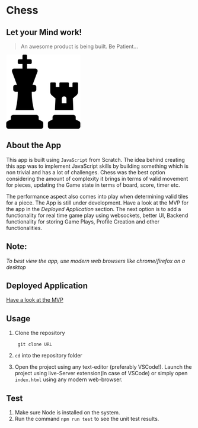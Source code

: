 # Chess

## Let your Mind work!

>An awesome product is being built. Be Patient...

<img src = "./images/chess-solid.svg" height = "200px" width = "200px">

## About the App
This app is built using ```JavaScript``` from Scratch. The idea behind creating this app was to implement JavaScript skills by building something which is non trivial and has a lot of challenges. Chess was the best option considering the amount of complexity it brings in terms of valid movement for pieces, updating the Game state in terms of board, score, timer etc. 

The performance aspect also comes into play when determining valid tiles for a piece. The App is still under development. Have a look at the MVP for the app in the *Deployed Application* section. The next option is to add a functionality for real time game play using websockets, better UI, Backend functionality for storing Game Plays, Profile Creation and other functionalities.

## Note: 
*To best view the app, use modern web browsers like chrome/firefox on a desktop*

## Deployed Application

[Have a look at the MVP](https://compassionate-shirley-1ed3ee.netlify.com) 

## Usage

1. Clone the repository 

		git clone URL

2. `cd` into the repository folder

3. Open the project using any text-editor (preferably VSCode!). Launch the project using live-Server extension(In case of VSCode) or simply open `index.html` using any modern web-browser.

## Test

1. Make sure Node is installed on the system.
2. Run the command `npm run test` to see the unit test results. 
